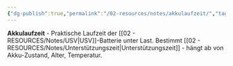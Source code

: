 ```yaml
---
{"dg-publish":true,"permalink":"/02-resources/notes/akkulaufzeit/","tags":["#batterie/dauer","#usv/versorgungszeit","#informatik/hardware"],"noteIcon":"","updated":"2025-09-10T17:00:08.000+02:00"}
---
```



**Akkulaufzeit** - Praktische Laufzeit der [[02 - RESOURCES/Notes/USV\|USV]]-Batterie unter Last.
Bestimmt [[02 - RESOURCES/Notes/Unterstützungszeit\|Unterstützungszeit]] - hängt ab von Akku-Zustand, Alter, Temperatur.
